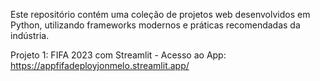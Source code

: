 Este repositório contém uma coleção de projetos web desenvolvidos em Python, utilizando frameworks modernos e práticas recomendadas da indústria.

Projeto 1: FIFA 2023 com Streamlit - Acesso ao App: https://appfifadeployjonmelo.streamlit.app/
